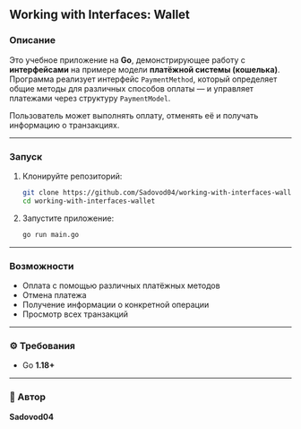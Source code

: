
##  Working with Interfaces: Wallet

###  Описание


Это учебное приложение на **Go**, демонстрирующее работу с **интерфейсами** на примере модели **платёжной системы (кошелька)**.
Программа реализует интерфейс `PaymentMethod`, который определяет общие методы для различных способов оплаты — и управляет платежами через структуру `PaymentModel`.

Пользователь может выполнять оплату, отменять её и получать информацию о транзакциях.

---

###  Запуск

1. Клонируйте репозиторий:

   ```bash
   git clone https://github.com/Sadovod04/working-with-interfaces-wallet.git
   cd working-with-interfaces-wallet
   ```

2. Запустите приложение:

   ```bash
   go run main.go
   ```

---

###  Возможности

* Оплата с помощью различных платёжных методов
* Отмена платежа
* Получение информации о конкретной операции
* Просмотр всех транзакций

---

### ⚙️ Требования

* Go **1.18+**

---

### 👤 Автор

**Sadovod04**


